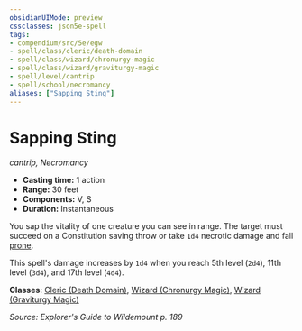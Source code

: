 ```yaml
---
obsidianUIMode: preview
cssclasses: json5e-spell
tags:
- compendium/src/5e/egw
- spell/class/cleric/death-domain
- spell/class/wizard/chronurgy-magic
- spell/class/wizard/graviturgy-magic
- spell/level/cantrip
- spell/school/necromancy
aliases: ["Sapping Sting"]
---
```

# Sapping Sting
*cantrip, Necromancy*  

- **Casting time:** 1 action
- **Range:** 30 feet
- **Components:** V, S
- **Duration:** Instantaneous

You sap the vitality of one creature you can see in range. The target must succeed on a Constitution saving throw or take `1d4` necrotic damage and fall [prone](2.%20GM%20Tools/Misc%20DND%20Handbook/compendium/rules/conditions.md#prone).

This spell's damage increases by `1d4` when you reach 5th level (`2d4`), 11th level (`3d4`), and 17th level (`4d4`).

**Classes**: [Cleric (Death Domain)](/compendium/classes/cleric-death-domain.md), [Wizard (Chronurgy Magic)](/compendium/classes/wizard-chronurgy-magic-egw.md), [Wizard (Graviturgy Magic)](/compendium/classes/wizard-graviturgy-magic-egw.md)

*Source: Explorer's Guide to Wildemount p. 189*